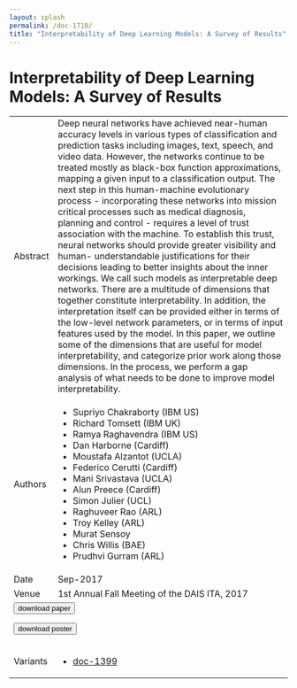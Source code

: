 ```yaml
---
layout: splash
permalink: /doc-1710/
title: "Interpretability of Deep Learning Models: A Survey of Results"
---
```


# Interpretability of Deep Learning Models: A Survey of Results

<table>
    <tbody>
    <tr>
        <td>Abstract</td>
        <td>Deep neural networks have achieved near-human accuracy levels in various types of classification and prediction tasks including images, text, speech, and video data. However, the networks continue to be treated mostly as black-box function approximations, mapping a given input to a classification output. The next step in this human-machine evolutionary process - incorporating these networks into mission critical processes such as medical diagnosis, planning and control - requires a level of trust association with the machine. To establish this trust, neural networks should provide greater visibility and human- understandable justifications for their decisions leading to better insights about the inner workings. We call such models as interpretable deep networks. There are a multitude of dimensions that together constitute interpretability. In addition, the interpretation itself can be provided either in terms of the low-level network parameters, or in terms of input features used by the model. In this paper, we outline some of the dimensions that are useful for model interpretability, and categorize prior work along those dimensions. In the process, we perform a gap analysis of what needs to be done to improve model interpretability.</td>
    </tr>
    <tr>
        <td>Authors</td>
        <td>
            <ul>
                <li>Supriyo Chakraborty (IBM US)</li>
                <li>Richard Tomsett (IBM UK)</li>
                <li>Ramya Raghavendra (IBM US)</li>
                <li>Dan Harborne (Cardiff)</li>
                <li>Moustafa Alzantot (UCLA)</li>
                <li>Federico Cerutti (Cardiff)</li>
                <li>Mani Srivastava (UCLA)</li>
                <li>Alun Preece (Cardiff)</li>
                <li>Simon Julier (UCL)</li>
                <li>Raghuveer Rao (ARL)</li>
                <li>Troy Kelley (ARL)</li>
                <li>Murat Sensoy</li>
                <li>Chris Willis (BAE)</li>
                <li>Prudhvi Gurram (ARL)</li>
            </ul>
        </td>
    </tr>
    <tr>
        <td>Date</td>
        <td>Sep-2017</td>
    </tr>
    <tr>
        <td>Venue</td>
        <td>1st Annual Fall Meeting of the DAIS ITA, 2017</td>
    </tr>
        <tr>
            <td colspan="2">
                <form method="get" action="https://dais-ita.org/sites/default/files/S_012-paper.pdf">
                    <button type="submit">download paper</button>
                </form>
                <form method="get" action="https://dais-ita.org/sites/default/files/S_012-poster.pdf">
                    <button type="submit">download poster</button>
                </form>
            </td>
        </tr>
        <tr>
            <td>Variants</td>
            <td>
                <ul>
                    <li><a href="\doc-1399\">doc-1399</a></li>
                </ul>
            </td>
        </tr>
    </tbody>
</table>
